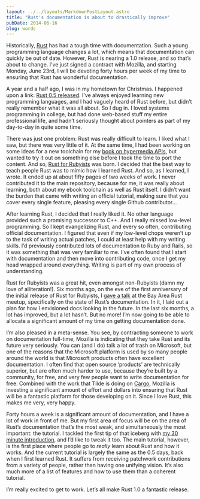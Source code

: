 ```yaml
---
layout: ../../layouts/MarkdownPostLayout.astro
title: "Rust's documentation is about to drastically improve"
pubDate: 2014-06-16
blog: words
---
```



Historically, [Rust](http://rust-lang.org/) has had a tough time with documentation. Such a young programming language changes a lot, which means that documentation can quickly be out of date. However, Rust is nearing a 1.0 release, and so that’s about to change. I’ve just signed a contract with Mozilla, and starting Monday, June 23rd, I will be devoting forty hours per week of my time to ensuring that Rust has wonderful documentation.

A year and a half ago, I was in my hometown for Christmas. I happened upon a link: [Rust 0.5 released](https://mail.mozilla.org/pipermail/rust-dev/2012-December/002787.html). I’ve always enjoyed learning new programming languages, and I had vaguely heard of Rust before, but didn’t really remember what it was all about. So I dug in. I loved systems programming in college, but had done web-based stuff my entire professional life, and hadn’t seriously thought about pointers as part of my day-to-day in quite some time.

There was just one problem: Rust was really difficult to learn. I liked what I saw, but there was very little of it. At the same time, I had been working on some ideas for a new toolchain for my [book on hypermedia APIs](http://www.designinghypermediaapis.com/), but wanted to try it out on something else before I took the time to port the content. And so, [Rust for Rubyists](http://www.rustforrubyists.com/) was born. I decided that the best way to teach people Rust was to mimic how I learned Rust. And so, as I learned, I wrote. It ended up at about fifty pages of two weeks of work. I never contributed it to the main repository, because for me, it was really about learning, both about my ebook toolchain as well as Rust itself. I didn’t want the burden that came with writing an official tutorial, making sure that you cover every single feature, pleasing every single Github contributor…

After learning Rust, I decided that I really liked it. No other language provided such a promising successor to C++. And I really missed low-level programming. So I kept evangelizing Rust, and every so often, contributing official documentation. I figured that even if my low-level chops weren’t up to the task of writing actual patches, I could at least help with my writing skills. I’d previously contributed lots of documentation to Ruby and Rails, so it was something that was very familiar to me. I’ve often found that I start with documentation and then move into contributing code, once I get my head wrapped around everything. Writing is part of my own process of understanding.

Rust for Rubyists was a great hit, even amongst non-Rubyists (damn my love of alliteration!). Six months ago, on the eve of the first anniversary of the initial release of Rust for Rubyists, I [gave a talk](https://air.mozilla.org/rust-meetup-december-2013/) at the Bay Area Rust meetup, specifically on the state of Rust’s documentation. In it, I laid out a plan for how I envisioned docs looking in the future. In the last six months, a lot has improved, but a lot hasn’t. But no more! I’m now going to be able to allocate a significant amount of my time on getting documentation done.

I’m also pleased in a meta-sense. You see, by contracting someone to work on documentation full-time, Mozilla is indicating that they take Rust and its future very seriously. You can (and I do) talk a lot of trash on Microsoft, but one of the reasons that the Microsoft platform is used by so many people around the world is that Microsoft products often have excellent documentation. I often find that open source ‘products’ are technically superior, but are often much harder to use, because they’re built by a community, for free, and very few people want to write documentation for free. Combined with the work that Tilde is doing on [Cargo](https://github.com/carlhuda/cargo), Mozilla is investing a significant amount of effort and dollars into ensuring that Rust will be a fantastic platform for those developing on it. Since I love Rust, this makes me very, very happy.

Forty hours a week is a significant amount of documentation, and I have a lot of work in front of me. But my first area of focus will be on the area of Rust’s documentation that’s the most weak, and simultaneously the most important: the tutorial. I tackled the first tip of that iceberg with [my 30 minute introduction](http://doc.rust-lang.org/master/intro.html), and I’d like to tweak it too. The main tutorial, however, is the first place where people go to *really* learn about Rust and how it works. And the current tutorial is largely the same as the 0.5 days, back when I first learned Rust. It suffers from receiving patchwork contributions from a variety of people, rather than having one unifying vision. It’s also much more of a list of features and how to use them than a coherent tutorial.

I’m really excited to get to work. Let’s all make Rust 1.0 a fantastic release.
